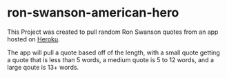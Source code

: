 # ron-swanson-american-hero

This Project was created to pull random Ron Swanson quotes from an app hosted on [Heroku](https://ron-swanson-quotes.herokuapp.com/v2/quotes).

The app will pull a quote based off of the length, with a small quote getting a quote that is less than 5 words, a medium quote is 5 to 12 words, and a large qoute is 13+ words.
